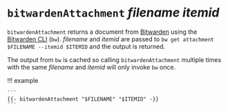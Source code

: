 # `bitwardenAttachment` *filename* *itemid*

`bitwardenAttachment` returns a document from [Bitwarden][bitwarden] using the
[Bitwarden CLI][cli] (`bw`). *filename* and *itemid* are passed to `bw get
attachment $FILENAME --itemid $ITEMID` and the output is returned.

The output from `bw` is cached so calling `bitwardenAttachment` multiple times
with the same *filename* and *itemid* will only invoke `bw` once.

!!! example

    ```
    {{- bitwardenAttachment "$FILENAME" "$ITEMID" -}}
    ```

[bitwarden]: https://bitwarden.com/
[cli]: https://bitwarden.com/help/article/cli/
